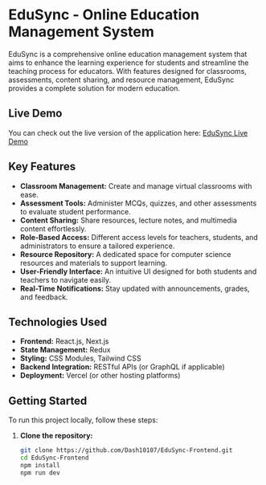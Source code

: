 # EduSync - Online Education Management System

EduSync is a comprehensive online education management system that aims to enhance the learning experience for students and streamline the teaching process for educators. With features designed for classrooms, assessments, content sharing, and resource management, EduSync provides a complete solution for modern education.

## Live Demo
You can check out the live version of the application here: [EduSync Live Demo](https://edu-sync-frontend.vercel.app/) <!-- Replace with actual live demo link -->

## Key Features
- **Classroom Management:** Create and manage virtual classrooms with ease.
- **Assessment Tools:** Administer MCQs, quizzes, and other assessments to evaluate student performance.
- **Content Sharing:** Share resources, lecture notes, and multimedia content effortlessly.
- **Role-Based Access:** Different access levels for teachers, students, and administrators to ensure a tailored experience.
- **Resource Repository:** A dedicated space for computer science resources and materials to support learning.
- **User-Friendly Interface:** An intuitive UI designed for both students and teachers to navigate easily.
- **Real-Time Notifications:** Stay updated with announcements, grades, and feedback.

## Technologies Used
- **Frontend:** React.js, Next.js
- **State Management:** Redux
- **Styling:** CSS Modules, Tailwind CSS
- **Backend Integration:** RESTful APIs (or GraphQL if applicable)
- **Deployment:** Vercel (or other hosting platforms)

## Getting Started
To run this project locally, follow these steps:

1. **Clone the repository:**
   ```bash
   git clone https://github.com/Dash10107/EduSync-Frontend.git
   cd EduSync-Frontend
   npm install
   npm run dev

